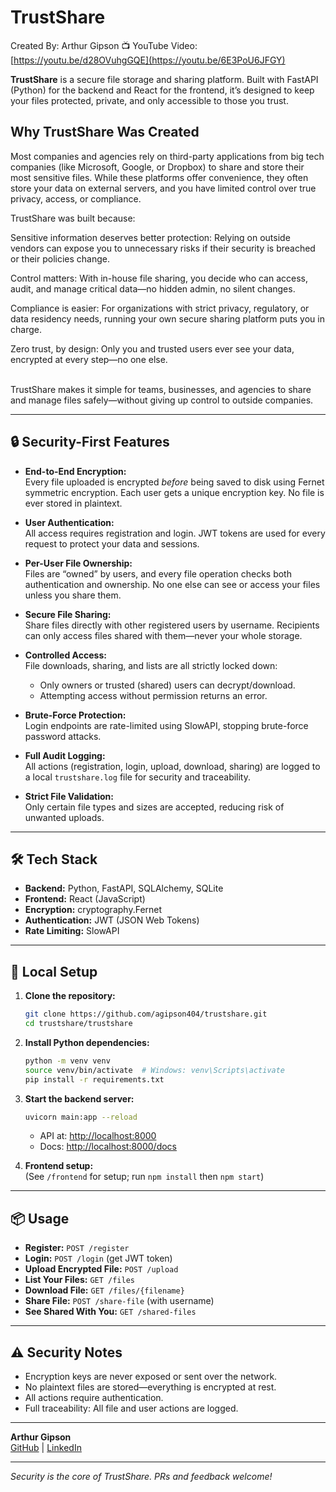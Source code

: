# TrustShare
Created By: Arthur Gipson
📺 YouTube Video: [https://youtu.be/d28OVuhgGQE](https://youtu.be/6E3PoU6JFGY)

**TrustShare** is a secure file storage and sharing platform. Built with FastAPI (Python) for the backend and React for the frontend, it’s designed to keep your files protected, private, and only accessible to those you trust.

## Why TrustShare Was Created
Most companies and agencies rely on third-party applications from big tech companies (like Microsoft, Google, or Dropbox) to share and store their most sensitive files. While these platforms offer convenience, they often store your data on external servers, and you have limited control over true privacy, access, or compliance.

TrustShare was built because:

Sensitive information deserves better protection:
Relying on outside vendors can expose you to unnecessary risks if their security is breached or their policies change.

Control matters:
With in-house file sharing, you decide who can access, audit, and manage critical data—no hidden admin, no silent changes.

Compliance is easier:
For organizations with strict privacy, regulatory, or data residency needs, running your own secure sharing platform puts you in charge.

Zero trust, by design:
Only you and trusted users ever see your data, encrypted at every step—no one else.

<br>
TrustShare makes it simple for teams, businesses, and agencies to share and manage files safely—without giving up control to outside companies.



---

## 🔒 Security-First Features

- **End-to-End Encryption:**  
  Every file uploaded is encrypted *before* being saved to disk using Fernet symmetric encryption. Each user gets a unique encryption key. No file is ever stored in plaintext.

- **User Authentication:**  
  All access requires registration and login. JWT tokens are used for every request to protect your data and sessions.

- **Per-User File Ownership:**  
  Files are “owned” by users, and every file operation checks both authentication and ownership. No one else can see or access your files unless you share them.

- **Secure File Sharing:**  
  Share files directly with other registered users by username. Recipients can only access files shared with them—never your whole storage.

- **Controlled Access:**  
  File downloads, sharing, and lists are all strictly locked down:
  - Only owners or trusted (shared) users can decrypt/download.
  - Attempting access without permission returns an error.

- **Brute-Force Protection:**  
  Login endpoints are rate-limited using SlowAPI, stopping brute-force password attacks.

- **Full Audit Logging:**  
  All actions (registration, login, upload, download, sharing) are logged to a local `trustshare.log` file for security and traceability.

- **Strict File Validation:**  
  Only certain file types and sizes are accepted, reducing risk of unwanted uploads.

---

## 🛠 Tech Stack

- **Backend:** Python, FastAPI, SQLAlchemy, SQLite  
- **Frontend:** React (JavaScript)  
- **Encryption:** cryptography.Fernet  
- **Authentication:** JWT (JSON Web Tokens)  
- **Rate Limiting:** SlowAPI  

---

## 🚀 Local Setup

1. **Clone the repository:**
    ```bash
    git clone https://github.com/agipson404/trustshare.git
    cd trustshare/trustshare
    ```
2. **Install Python dependencies:**
    ```bash
    python -m venv venv
    source venv/bin/activate  # Windows: venv\Scripts\activate
    pip install -r requirements.txt
    ```
3. **Start the backend server:**
    ```bash
    uvicorn main:app --reload
    ```
    - API at: [http://localhost:8000](http://localhost:8000)
    - Docs: [http://localhost:8000/docs](http://localhost:8000/docs)

4. **Frontend setup:**  
    (See `/frontend` for setup; run `npm install` then `npm start`)

---

## 📦 Usage

- **Register:** `POST /register`
- **Login:** `POST /login` (get JWT token)
- **Upload Encrypted File:** `POST /upload`
- **List Your Files:** `GET /files`
- **Download File:** `GET /files/{filename}`
- **Share File:** `POST /share-file` (with username)
- **See Shared With You:** `GET /shared-files`

---

## ⚠️ Security Notes

- Encryption keys are never exposed or sent over the network.
- No plaintext files are stored—everything is encrypted at rest.
- All actions require authentication.
- Full traceability: All file and user actions are logged.

---

**Arthur Gipson**  
[GitHub](https://github.com/agipson404) | [LinkedIn](https://www.linkedin.com/in/arthur-gipson-709688184/)

---

*Security is the core of TrustShare. PRs and feedback welcome!*
